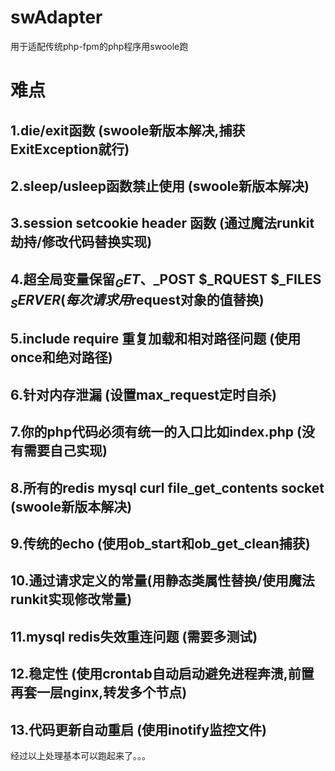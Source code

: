 # swAdapter
用于适配传统php-fpm的php程序用swoole跑


# 难点

## 1.die/exit函数 (swoole新版本解决,捕获ExitException就行)
## 2.sleep/usleep函数禁止使用  (swoole新版本解决)
## 3.session setcookie header 函数 (通过魔法runkit劫持/修改代码替换实现)
## 4.超全局变量保留$_GET、$_POST $_RQUEST $_FILES $_SERVER (每次请求用$request对象的值替换)
## 5.include require 重复加载和相对路径问题 (使用once和绝对路径)
## 6.针对内存泄漏  (设置max_request定时自杀)
## 7.你的php代码必须有统一的入口比如index.php  (没有需要自己实现)
## 8.所有的redis mysql curl file_get_contents socket (swoole新版本解决)
## 9.传统的echo  (使用ob_start和ob_get_clean捕获)
## 10.通过请求定义的常量(用静态类属性替换/使用魔法runkit实现修改常量)
## 11.mysql redis失效重连问题  (需要多测试)
## 12.稳定性     (使用crontab自动启动避免进程奔溃,前置再套一层nginx,转发多个节点)
## 13.代码更新自动重启  (使用inotify监控文件)


经过以上处理基本可以跑起来了。。。
